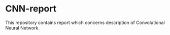 # CNN-report
This repository contains report which concerns description of Convolutional Neural Network. 
